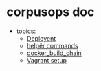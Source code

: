 # corpusops doc

- topics:
    - [Deployent](./deploy)
	- [helpêr commands](./help_cmds.md)
	- [docker_build_chain](./docker_build_chain.md)
	- [Vagrant setup](./vagrant.md)

